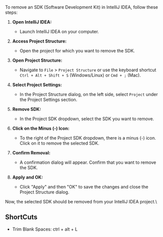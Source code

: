To remove an SDK (Software Development Kit) in IntelliJ IDEA, follow these steps:

1. **Open IntelliJ IDEA:**
    
    - Launch IntelliJ IDEA on your computer.
2. **Access Project Structure:**
    
    - Open the project for which you want to remove the SDK.
3. **Open Project Structure:**
    
    - Navigate to `File` > `Project Structure` or use the keyboard shortcut `Ctrl + Alt + Shift + S` (Windows/Linux) or `Cmd + ;` (Mac).
4. **Select Project Settings:**
    
    - In the Project Structure dialog, on the left side, select `Project` under the Project Settings section.
5. **Remove SDK:**
    
    - In the Project SDK dropdown, select the SDK you want to remove.
6. **Click on the Minus (-) Icon:**
    
    - To the right of the Project SDK dropdown, there is a minus (-) icon. Click on it to remove the selected SDK.
7. **Confirm Removal:**
    
    - A confirmation dialog will appear. Confirm that you want to remove the SDK.
8. **Apply and OK:**
    
    - Click "Apply" and then "OK" to save the changes and close the Project Structure dialog.

Now, the selected SDK should be removed from your IntelliJ IDEA project.\



## ShortCuts

- Trim Blank Spaces: ctrl + alt + L